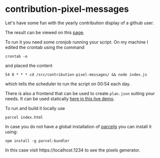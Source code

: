 # contribution-pixel-messages
Let's have some fun with the yearly contribution display of a github user.

The result can be viewed on this [page](https://github.com/contribution-pixels).

To run it you need some cronjob running your script. On my machine I edited the crontab using the command
```
crontab -e
```
and placed the content
```
54 0 * * * cd /src/contribution-pixel-messages/ && node index.js
```
which tells the scheduler to run the script on 00:54 each day.

There is also a frontend that can be used to create `plan.json` suiting your needs. It can be used statically [here in this live demo](https://abulvent.github.io/contribution-pixel-messages).

To run and build it locally use 
```
parcel index.html
```
In case you do not have a global installation of [parceljs](https://parceljs.org) you can install it using:
```
npm install -g parcel-bundler
```
In this case visit https://localhost:1234 to see the pixels generator.
